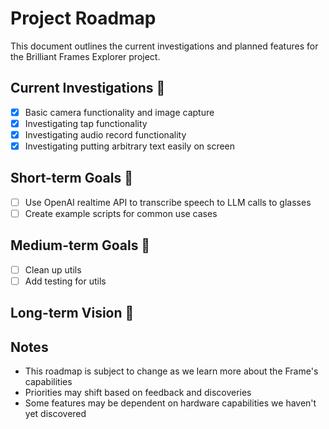 # Project Roadmap

This document outlines the current investigations and planned features for the Brilliant Frames Explorer project.

## Current Investigations 🧪

- [x] Basic camera functionality and image capture
- [x] Investigating tap functionality
- [x] Investigating audio record functionality
- [x] Investigating putting arbitrary text easily on screen

## Short-term Goals 🎯

- [ ] Use OpenAI realtime API to transcribe speech to LLM calls to glasses
- [ ] Create example scripts for common use cases

## Medium-term Goals 🚀

- [ ] Clean up utils  
- [ ] Add testing for utils

## Long-term Vision 🌟


## Notes

- This roadmap is subject to change as we learn more about the Frame's capabilities
- Priorities may shift based on feedback and discoveries
- Some features may be dependent on hardware capabilities we haven't yet discovered 